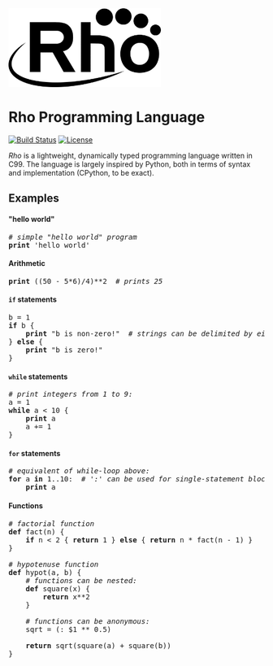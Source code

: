 <img src="https://raw.githubusercontent.com/arshajii/rho/master/resources/logo.png" alt="logo" width="300">

Rho Programming Language
========================

[![Build Status](https://travis-ci.org/arshajii/rho.svg?branch=master)](https://travis-ci.org/arshajii/rho) [![License](https://img.shields.io/badge/license-MIT-blue.svg)](https://raw.githubusercontent.com/arshajii/rho/master/LICENSE)


*Rho* is a lightweight, dynamically typed programming language written in C99. The language is largely inspired by Python, both in terms of syntax and implementation (CPython, to be exact).

Examples
--------

#### "hello world"

<pre>
<i># simple "hello world" program</i>
<b>print</b> 'hello world'
</pre>

#### Arithmetic

<pre>
<b>print</b> ((50 - 5*6)/4)**2  <i># prints 25</i>
</pre>

#### `if` statements

<pre>
b = 1
<b>if</b> b {
    <b>print</b> "b is non-zero!"  <i># strings can be delimited by either " or '</i>
} <b>else</b> {
    <b>print</b> "b is zero!"
}
</pre>

#### `while` statements

<pre>
<i># print integers from 1 to 9:</i>
a = 1
<b>while</b> a < 10 {
    <b>print</b> a
    a += 1
}
</pre>

#### `for` statements

<pre>
<i># equivalent of while-loop above:</i>
<b>for</b> a <b>in</b> 1..10:  <i># ':' can be used for single-statement blocks</i>
    <b>print</b> a
</pre>

#### Functions

<pre>
<i># factorial function</i>
<b>def</b> fact(n) {
    <b>if</b> n < 2 { <b>return</b> 1 } <b>else</b> { <b>return</b> n * fact(n - 1) }
}

<i># hypotenuse function</i>
<b>def</b> hypot(a, b) {
    <i># functions can be nested:</i>
    <b>def</b> square(x) {
        <b>return</b> x**2
    }

    <i># functions can be anonymous:</i>
	sqrt = (: $1 ** 0.5)

    <b>return</b> sqrt(square(a) + square(b))
}
</pre>
